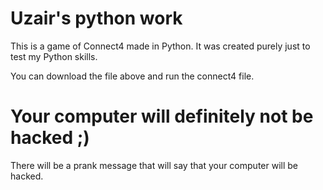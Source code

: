# Uzair's python work
This is a game of Connect4 made in Python. It was created purely just to test my Python skills.

You can download the file above and run the connect4 file.




# Your computer will definitely not be hacked ;)
There will be a prank message that will say that your computer will be hacked.
